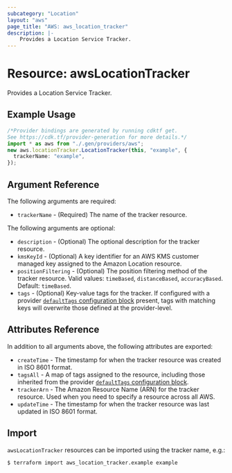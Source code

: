 ```yaml
---
subcategory: "Location"
layout: "aws"
page_title: "AWS: aws_location_tracker"
description: |-
    Provides a Location Service Tracker.
---
```


# Resource: awsLocationTracker

Provides a Location Service Tracker.

## Example Usage

```typescript
/*Provider bindings are generated by running cdktf get.
See https://cdk.tf/provider-generation for more details.*/
import * as aws from "./.gen/providers/aws";
new aws.locationTracker.LocationTracker(this, "example", {
  trackerName: "example",
});

```

## Argument Reference

The following arguments are required:

* `trackerName` - (Required) The name of the tracker resource.

The following arguments are optional:

* `description` - (Optional) The optional description for the tracker resource.
* `kmsKeyId` - (Optional) A key identifier for an AWS KMS customer managed key assigned to the Amazon Location resource.
* `positionFiltering` - (Optional) The position filtering method of the tracker resource. Valid values: `timeBased`, `distanceBased`, `accuracyBased`. Default: `timeBased`.
* `tags` - (Optional) Key-value tags for the tracker. If configured with a provider [`defaultTags` configuration block](https://registry.terraform.io/providers/hashicorp/aws/latest/docs#default_tags-configuration-block) present, tags with matching keys will overwrite those defined at the provider-level.

## Attributes Reference

In addition to all arguments above, the following attributes are exported:

* `createTime` - The timestamp for when the tracker resource was created in ISO 8601 format.
* `tagsAll` - A map of tags assigned to the resource, including those inherited from the provider [`defaultTags` configuration block](https://registry.terraform.io/providers/hashicorp/aws/latest/docs#default_tags-configuration-block).
* `trackerArn` - The Amazon Resource Name (ARN) for the tracker resource. Used when you need to specify a resource across all AWS.
* `updateTime` - The timestamp for when the tracker resource was last updated in ISO 8601 format.

## Import

`awsLocationTracker` resources can be imported using the tracker name, e.g.:

```console
$ terraform import aws_location_tracker.example example
```
